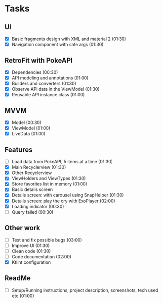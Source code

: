 # Tasks

## UI
- [x] Basic fragments design with XML and material 2 (01:30)
- [x] Navigation component with safe args (01:30)

## RetroFit with PokeAPI
- [x] Dependencies (00:30)
- [x] API modeling and annotations (01:00)
- [x] Builders and converters (01:30)
- [x] Observe API data in the ViewModel (01:30)
- [x] Reusable API instance class (01:00)

## MVVM
- [x] Model (00:30)
- [x] ViewModel (01:00)
- [x] LiveData (01:00)

## Features
- [ ] Load data from PokeAPI, 5 items at a time (01:30)
- [x] Main Recyclerview (01:30)
- [x] Other Recyclerview
- [x] ViewHolders and ViewTypes (01:30)
- [x] Store favorites list in memory (01:00)
- [x] Basic details screen
- [x] Details screen: with carousel using SnapHelper (01:30)
- [x] Details screen: play the cry with ExoPlayer (02:00)
- [x] Loading indicator (00:30)
- [ ] Query failed (00:30)

## Other work
- [ ] Test and fix possible bugs (03:00)
- [ ] Improve UI (01:30)
- [ ] Clean code (01:30)
- [ ] Code documentation (02:00)
- [x] Ktlint configuration

## ReadMe
- [ ] Setup/Running instructions, project description, screenshots, tech used etc (01:00)